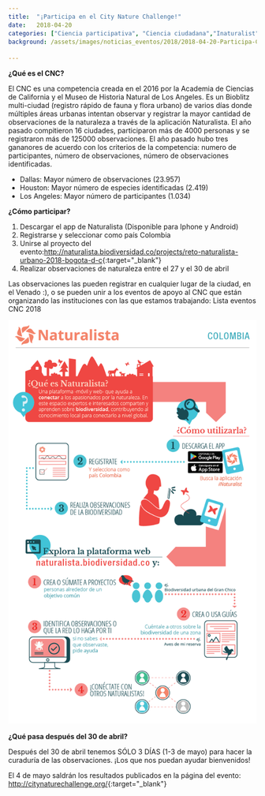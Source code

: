 ```yaml
---
title:  "¡Participa en el City Nature Challenge!"
date:   2018-04-20
categories: ["Ciencia participativa", "Ciencia ciudadana","Inaturalist", "2018"]
background: /assets/images/noticias_eventos/2018/2018-04-20-Participa-City-Nature-Challenge1.jpg

---
```


**¿Qué es el CNC?**

El CNC es una competencia creada en el 2016 por la Academia de Ciencias de California y el Museo de Historia Natural de Los Angeles. Es un Bioblitz multi-ciudad (registro rápido de fauna y flora urbano) de varios días donde múltiples áreas urbanas intentan observar y registrar la mayor cantidad de observaciones de la naturaleza a través de la aplicación Naturalista. El año pasado compitieron 16 ciudades, participaron más de 4000 personas y se registraron más de 125000 observaciones. El año pasado hubo tres gananores de acuerdo con los criterios de la competencia: numero de participantes, número de observaciones, número de observaciones identificadas.  

- Dallas: Mayor número de observaciones (23.957)  
- Houston: Mayor número de especies identificadas (2.419)  
- Los Angeles: Mayor número de participantes (1.034)  

**¿Cómo participar?**

1. Descargar el app de Naturalista (Disponible para Iphone y Android)
2. Registrarse y seleccionar como país Colombia
3. Unirse al proyecto del evento:<http://naturalista.biodiversidad.co/projects/reto-naturalista-urbano-2018-bogota-d-c>{:target="_blank"}
4. Realizar observaciones de naturaleza entre el 27 y el 30 de abril

Las observaciones las pueden registrar en cualquier lugar de la ciudad, en el Venado :), o se pueden unir a los eventos de apoyo al CNC que están organizando las instituciones con las que estamos trabajando: Lista eventos CNC 2018

 <img src="/assets/images/noticias_eventos/2018/2018-04-20-Participa-City-Nature-Challenge2.png" width=770>
 
**¿Qué pasa después del 30 de abril?**

Después del 30 de abril tenemos SÓLO 3 DÍAS (1-3 de mayo) para hacer la curaduría de las observaciones. ¡Los que nos puedan ayudar bienvenidos!

El 4 de mayo saldrán los resultados publicados en la página del evento: <http://citynaturechallenge.org/>{:target="_blank"}
